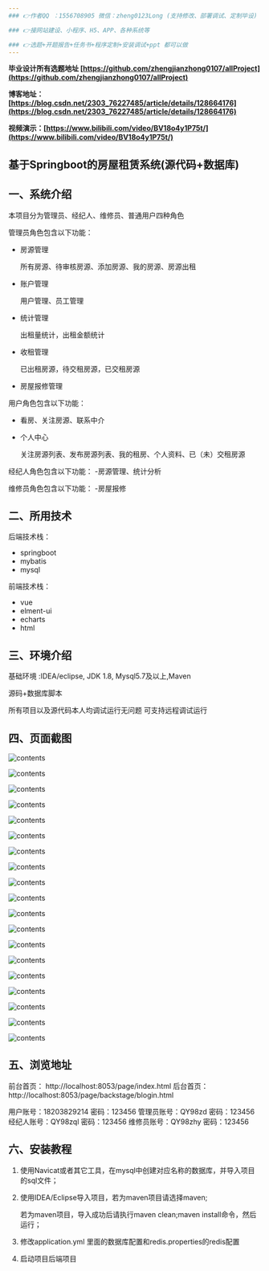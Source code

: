 ```yaml
---
### 👉作者QQ ：1556708905 微信：zheng0123Long (支持修改、部署调试、定制毕设)

### 👉接网站建设、小程序、H5、APP、各种系统等

### 👉选题+开题报告+任务书+程序定制+安装调试+ppt 都可以做
---
```


**毕业设计所有选题地址 [https://github.com/zhengjianzhong0107/allProject](https://github.com/zhengjianzhong0107/allProject)**

**博客地址：[https://blog.csdn.net/2303_76227485/article/details/128664176](https://blog.csdn.net/2303_76227485/article/details/128664176)**

**视频演示：[https://www.bilibili.com/video/BV18o4y1P75t/](https://www.bilibili.com/video/BV18o4y1P75t/)**

## 基于Springboot的房屋租赁系统(源代码+数据库)

## 一、系统介绍

本项目分为管理员、经纪人、维修员、普通用户四种角色

管理员角色包含以下功能：

- 房源管理
  
  所有房源、待审核房源、添加房源、我的房源、房源出租

- 账户管理
  
  用户管理、员工管理

- 统计管理
  
  出租量统计，出租金额统计

- 收租管理
  
  已出租房源，待交租房源，已交租房源

- 房屋报修管理

用户角色包含以下功能：

- 看房、关注房源、联系中介

- 个人中心
  
  关注房源列表、发布房源列表、我的租房、个人资料、已（未）交租房源

经纪人角色包含以下功能：
-房源管理、统计分析

维修员角色包含以下功能：
-房屋报修

## 二、所用技术

后端技术栈：

- springboot
- mybatis
- mysql

前端技术栈：

- vue
- elment-ui
- echarts
- html

## 三、环境介绍

基础环境 :IDEA/eclipse, JDK 1.8, Mysql5.7及以上,Maven

源码+数据库脚本

所有项目以及源代码本人均调试运行无问题 可支持远程调试运行

## 四、页面截图

![contents](./picture/picture1.png)

![contents](./picture/picture2.png)

![contents](./picture/picture3.png)

![contents](./picture/picture4.png)

![contents](./picture/picture5.png)

![contents](./picture/picture6.png)

![contents](./picture/picture7.png)

![contents](./picture/picture8.png)

![contents](./picture/picture9.png)

![contents](./picture/picture10.png)

![contents](./picture/picture11.png)

![contents](./picture/picture12.png)

![contents](./picture/picture13.png)

![contents](./picture/picture14.png)

![contents](./picture/picture15.png)

![contents](./picture/picture16.png)

![contents](./picture/picture17.png)

![contents](./picture/picture18.png)

![contents](./picture/picture19.png)

## 五、浏览地址

前台首页：
http://localhost:8053/page/index.html
后台首页：
http://localhost:8053/page/backstage/blogin.html

用户账号：18203829214   密码：123456
管理员账号：QY98zd      密码：123456
经纪人账号：QY98zql     密码：123456
维修员账号：QY98zhy     密码：123456

## 六、安装教程

1. 使用Navicat或者其它工具，在mysql中创建对应名称的数据库，并导入项目的sql文件；

2. 使用IDEA/Eclipse导入项目，若为maven项目请选择maven;
   
   若为maven项目，导入成功后请执行maven clean;maven install命令，然后运行；

3. 修改application.yml 里面的数据库配置和redis.properties的redis配置

4. 启动项目后端项目
